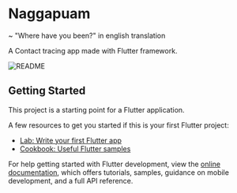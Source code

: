 # Naggapuam
~ "Where have you been?" in english translation

A Contact tracing app made with Flutter framework.

![README](https://user-images.githubusercontent.com/102324579/215271990-e6cfedd4-45ea-4a04-8cb3-bfbb29a4cfd5.png)

## Getting Started

This project is a starting point for a Flutter application.

A few resources to get you started if this is your first Flutter project:

- [Lab: Write your first Flutter app](https://docs.flutter.dev/get-started/codelab)
- [Cookbook: Useful Flutter samples](https://docs.flutter.dev/cookbook)

For help getting started with Flutter development, view the
[online documentation](https://docs.flutter.dev/), which offers tutorials,
samples, guidance on mobile development, and a full API reference.

